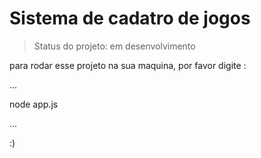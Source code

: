 <h1> Sistema de cadatro de jogos</h1>

> Status do projeto: em desenvolvimento

para rodar esse projeto na sua maquina, por favor digite :

...

node app.js

...

:)
